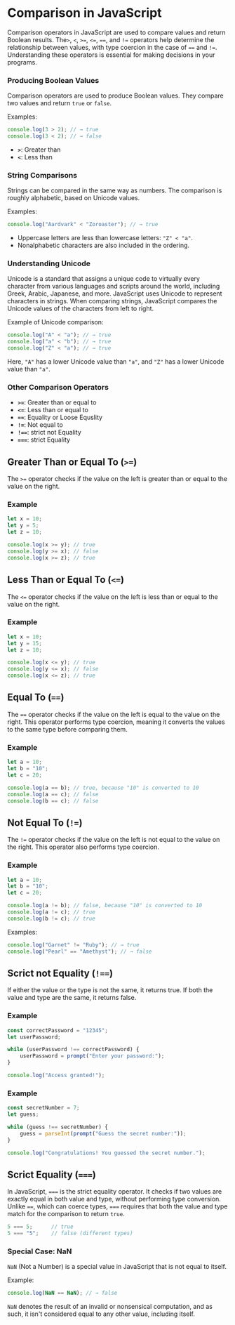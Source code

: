 # Comparison in JavaScript

Comparison operators in JavaScript are used to compare values and return Boolean results. The`>`, `<`, `>=`, `<=`, `==`, and `!=` operators help determine the relationship between values, with type coercion in the case of `==` and `!=`. Understanding these operators is essential for making decisions in your programs.

### Producing Boolean Values
Comparison operators are used to produce Boolean values. They compare two values and return `true` or `false`.

Examples:
```javascript
console.log(3 > 2); // → true
console.log(3 < 2); // → false
```
- **`>`**: Greater than
- **`<`**: Less than

### String Comparisons
Strings can be compared in the same way as numbers. The comparison is roughly alphabetic, based on Unicode values.

Examples:
```javascript
console.log("Aardvark" < "Zoroaster"); // → true
```
- Uppercase letters are less than lowercase letters: `"Z" < "a"`.
- Nonalphabetic characters are also included in the ordering.

### Understanding Unicode
Unicode is a standard that assigns a unique code to virtually every character from various languages and scripts around the world, including Greek, Arabic, Japanese, and more. JavaScript uses Unicode to represent characters in strings. When comparing strings, JavaScript compares the Unicode values of the characters from left to right.

Example of Unicode comparison:
```javascript
console.log("A" < "a"); // → true
console.log("a" < "b"); // → true
console.log("Z" < "a"); // → true
```
Here, `"A"` has a lower Unicode value than `"a"`, and `"Z"` has a lower Unicode value than `"a"`.

### Other Comparison Operators
- **`>=`**: Greater than or equal to
- **`<=`**: Less than or equal to
- **`==`**: Equality or Loose Equslity
- **`!=`**: Not equal to
- **`!==`**: strict not Equality
- **`===`**: strict Equality

## Greater Than or Equal To (`>=`)

The `>=` operator checks if the value on the left is greater than or equal to the value on the right.

### Example

```javascript
let x = 10;
let y = 5;
let z = 10;

console.log(x >= y); // true
console.log(y >= x); // false
console.log(x >= z); // true
```

## Less Than or Equal To (`<=`)

The `<=` operator checks if the value on the left is less than or equal to the value on the right.

### Example

```javascript
let x = 10;
let y = 15;
let z = 10;

console.log(x <= y); // true
console.log(y <= x); // false
console.log(x <= z); // true
```

## Equal To (`==`)

The `==` operator checks if the value on the left is equal to the value on the right. This operator performs type coercion, meaning it converts the values to the same type before comparing them.

### Example

```javascript
let a = 10;
let b = "10";
let c = 20;

console.log(a == b); // true, because "10" is converted to 10
console.log(a == c); // false
console.log(b == c); // false
```

## Not Equal To (`!=`)

The `!=` operator checks if the value on the left is not equal to the value on the right. This operator also performs type coercion.

### Example

```javascript
let a = 10;
let b = "10";
let c = 20;

console.log(a != b); // false, because "10" is converted to 10
console.log(a != c); // true
console.log(b != c); // true
```

Examples:
```javascript
console.log("Garnet" != "Ruby"); // → true
console.log("Pearl" == "Amethyst"); // → false
```

## Scrict not Equality (`!==`)

If either the value or the type is not the same, it returns true. If both the value and type are the same, it returns false.

### Example

```javascript
const correctPassword = "12345";
let userPassword;

while (userPassword !== correctPassword) {
    userPassword = prompt("Enter your password:");
}

console.log("Access granted!");
```

### Example

```javascript
const secretNumber = 7;
let guess;

while (guess !== secretNumber) {
    guess = parseInt(prompt("Guess the secret number:"));
}

console.log("Congratulations! You guessed the secret number.");

```


## Scrict Equality (`===`)

In JavaScript, `===` is the strict equality operator. It checks if two values are exactly equal in both value and type, without performing type conversion. Unlike `==`, which can coerce types, `===` requires that both the value and type match for the comparison to return `true`.


```javascript
5 === 5;      // true
5 === "5";    // false (different types)
```

### Special Case: NaN
`NaN` (Not a Number) is a special value in JavaScript that is not equal to itself.

Example:
```javascript
console.log(NaN == NaN); // → false
```
`NaN` denotes the result of an invalid or nonsensical computation, and as such, it isn't considered equal to any other value, including itself.

